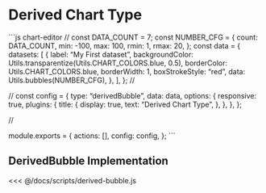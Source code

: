 Derived Chart Type
==================

\`\`\`js chart-editor // const DATA\_COUNT = 7; const NUMBER\_CFG = { count: DATA\_COUNT, min: -100, max: 100, rmin: 1, rmax: 20, }; const data = { datasets: \[ { label: “My First dataset”, backgroundColor: Utils.transparentize(Utils.CHART\_COLORS.blue, 0.5), borderColor: Utils.CHART\_COLORS.blue, borderWidth: 1, boxStrokeStyle: “red”, data: Utils.bubbles(NUMBER\_CFG), }, \], }; //

// const config = { type: “derivedBubble”, data: data, options: { responsive: true, plugins: { title: { display: true, text: “Derived Chart Type”, }, }, }, };

//

module.exports = { actions: \[\], config: config, }; \`\`\`

DerivedBubble Implementation
----------------------------

&lt;&lt;&lt; @/docs/scripts/derived-bubble.js
